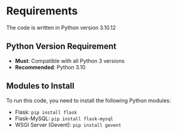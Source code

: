 # Requirements
The code is written in Python version 3.10.12

## Python Version Requirement
- **Must**: Compatible with all Python 3 versions
- **Recommended**: Python 3.10

## Modules to Install
To run this code, you need to install the following Python modules:

- Flask: `pip install flask`
- Flask-MySQL: `pip install flask-mysql`
- WSGI Server (Gevent): `pip install gevent`
